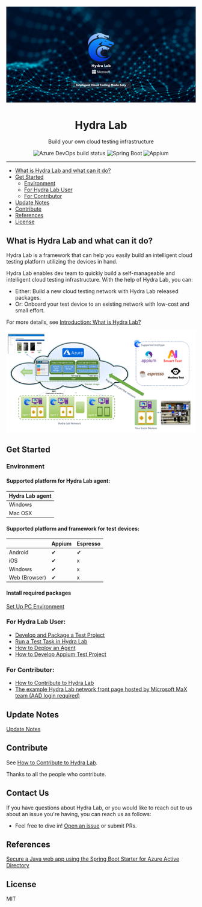 ![Logo](docs/images/banner-made-easy.png)
<h1 align="center">Hydra Lab</h1>
<p align="center">Build your own cloud testing infrastructure</p>

<div align="center">

![Azure DevOps build status](https://img.shields.io/azure-devops/build/dlwteam/1d9f8420-ce91-477b-8815-8e9a7e5bb9b3/703)
![Spring Boot](https://img.shields.io/badge/Spring%20Boot-v2.2.5-blue)
![Appium](https://img.shields.io/badge/Appium-v8.0.0-yellow)
</div>

---

- [What is Hydra Lab and what can it do?](#what-is)
- [Get Started](#get-started)
    - [Environment](#environment)
    - [For Hydra Lab User](#for-user)
    - [For Contributor](#for-contributor)
- [Update Notes](#update)
- [Contribute](#contribute)
- [References](#references)  
- [License](#license)


<span id="what-is"></span>
## What is Hydra Lab and what can it do?

Hydra Lab is a framework that can help you easily build an intelligent cloud testing platform utilizing the devices in hand.

Hydra Lab enables dev team to quickly build a self-manageable and intelligent cloud testing infrastructure. With the help of Hydra Lab, you can:

- Either: Build a new cloud testing network with Hydra Lab released packages.
- Or: Onboard your test device to an existing network with low-cost and small effort.

For more details, see [Introduction: What is Hydra Lab?](https://github.com/microsoft/HydraLab/wiki)

![Tech Architecture](docs/images/technical_architecture.png)

<span id="get-started"></span>
## Get Started

<span id="environment"></span>
### Environment

#### Supported platform for Hydra Lab agent:

|Hydra Lab agent|
|---- |
| Windows | 
| Mac OSX  |

#### Supported platform and framework for test devices:

|  | Appium | Espresso | 
| ---- |---- |---- |
|Android| &#10004; | &#10004; |
|iOS|&#10004; | x | x |
|Windows|&#10004; | x | 
|Web (Browser)|&#10004; | x | 

#### Install required packages
[Set Up PC Environment](https://github.com/microsoft/HydraLab/wiki/3.-How-to-Deploy-an-Agent#1-set-up-pc-environment)

<span id="for-user"></span>
### For Hydra Lab User:

- [Develop and Package a Test Project](https://github.com/microsoft/HydraLab/wiki/1.-Get-Started:-Develop-and-Package-a-Test-Project)
- [Run a Test Task in Hydra Lab](https://github.com/microsoft/HydraLab/wiki/2.-Get-Started:-Run-a-Test-Task-in-Hydra-Lab)
- [How to Deploy an Agent](https://github.com/microsoft/HydraLab/wiki/3.-How-to-Deploy-an-Agent)
- [How to Develop Appium Test Project](https://github.com/microsoft/HydraLab/wiki/4.-How-to-Develop-Appium-Test-Project)

<span id="for-contributor"></span>
### For Contributor:

- [How to Contribute to Hydra Lab](https://github.com/microsoft/HydraLab/wiki/5.-How-to-Contribute-to-Hydra-Lab)
- [The example Hydra Lab network front page hosted by Microsoft MaX team (AAD login required)](https://hydradevicenetwork.azurewebsites.net/portal/index.html#/)

<span id="update"></span>
## Update Notes

[Update Notes](https://github.com/microsoft/HydraLab/wiki/8.-Update-Notes)

<span id="contribute"></span>
## Contribute

See [How to Contribute to Hydra Lab](https://github.com/microsoft/HydraLab/wiki/5.-How-to-Contribute-to-Hydra-Lab).

Thanks to all the people who contribute.

<span id="contact"></span>
## Contact Us


If you have questions about Hydra Lab, or you would like to reach out to us about an issue you're having, you can reach us as follows:
- Feel free to dive in! [Open an issue](https://github.com/microsoft/HydraLab/issues) or submit PRs.

<span id="references"></span>
## References

[Secure a Java web app using the Spring Boot Starter for Azure Active Directory](https://docs.microsoft.com/en-us/azure/developer/java/spring-framework/configure-spring-boot-starter-java-app-with-azure-active-directory)

<span id="license"></span>
## License

MIT